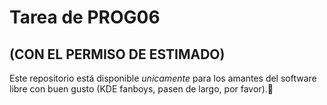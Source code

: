 # Tarea de PROG06

## (CON EL PERMISO DE ESTIMADO)

Este repositorio está disponible *unicamente* para los amantes del software libre con buen gusto (KDE fanboys, pasen de largo, por favor).
